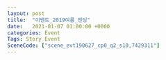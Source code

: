 ```yaml
---
layout: post
title:  "이벤트_2019여름_엔딩"
date:   2021-01-07 01:00:00 +0000
categories: Event
Tags: Story Event
SceneCode: ["scene_evt190627_cp0_q2_s10,7429311"]
---
```

